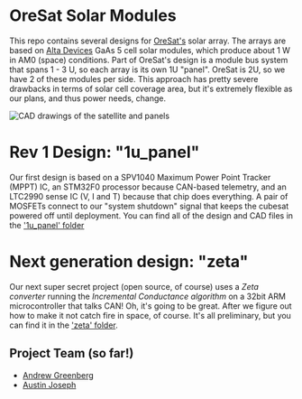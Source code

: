 # OreSat Solar Modules

This repo contains several designs for [OreSat's](oresat.org) solar array. The arrays are based on [Alta Devices](https://http://www.altadevices.com/) GaAs 5 cell solar modules, which produce about 1 W in AM0 (space) conditions. Part of OreSat's design is a module bus system that spans 1 - 3 U, so each array is its own 1U "panel". OreSat is 2U, so we have 2 of these modules per side. This approach has pretty severe drawbacks in terms of solar cell coverage area, but it's extremely flexible as our plans, and thus power needs, change. 

![CAD drawings of the satellite and panels](https://github.com/oresat/solar/blob/master/images/oresat-solar-modules.png)

# Rev 1 Design: "1u_panel"

Our first design is based on a SPV1040 Maximum Power Point Tracker (MPPT) IC, an STM32F0 processor because CAN-based telemetry, and an LTC2990 sense IC (V, I and T) because that chip does everything. A pair of MOSFETs connect to our "system shutdown" signal that keeps the cubesat powered off until deployment. You can find all of the design and CAD files in the ['1u_panel' folder](https://github.com/oresat/solar/tree/master/1u_panael)

# Next generation design: "zeta"

Our next super secret project (open source, of course) uses a  *Zeta converter* running the *Incremental Conductance algorithm* on a 32bit ARM microcontroller that talks CAN! Oh, it's going to be great. After we figure out how to make it not catch fire in space, of course. It's all preliminary, but you can find it in the ['zeta' folder](https://github.com/oresat/solar/tree/master/zeta).

## Project Team (so far!)

- [Andrew Greenberg](https://github.com/andrewgreenberg)  
- [Austin Joseph](https://github.com/austinjoseph)



